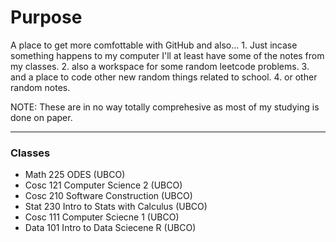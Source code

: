 # Purpose

A place to get more comfottable with GitHub and also... 
    1. Just incase something happens to my computer I'll at least have some of the notes from my classes. 
    2. also a workspace for some random leetcode problems.
    3. and a place to code other new random things related to school.
    4. or other random notes. 

NOTE: These are in no way totally comprehesive as most of my studying is done on paper. 

---
### Classes
- Math 225 ODES (UBCO) 
- Cosc 121 Computer Science 2 (UBCO)
- Cosc 210 Software Construction (UBCO)
- Stat 230 Intro to Stats with Calculus (UBCO)
- Cosc 111 Computer Sciecne 1 (UBCO)
- Data 101 Intro to Data Sciecene R (UBCO)
 

